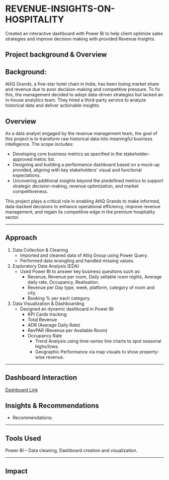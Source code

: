# REVENUE-INSIGHTS-ON-HOSPITALITY
Created an interactive dashboard with Power Bi to help client optimize sales strategies and improve decision making with provided Revenue Insights.

## Project background & Overview
## Background:

  AtliQ Grands, a five-star hotel chain in India, has been losing market share and revenue due to poor decision-making and competitive pressure. To fix this, the management decided to adopt data-driven strategies but lacked an in-house analytics team. They hired a third-party service to analyze historical data and deliver actionable insights.
## Overview
As a data analyst engaged by the revenue management team, the goal of this project is to transform raw historical data into meaningful business intelligence. The scope includes:
- Developing core business metrics as specified in the stakeholder-approved metric list.
- Designing and building a performance dashboard based on a mock-up provided, aligning with key stakeholders' visual and functional expectations.
- Uncovering additional insights beyond the predefined metrics to support strategic decision-making, revenue optimization, and market competitiveness.

This project plays a critical role in enabling AtliQ Grands to make informed, data-backed decisions to enhance operational efficiency, improve revenue management, and regain its competitive edge in the premium hospitality sector.
________________________________________
## Approach
1.	Data Collection & Cleaning
	- Imported and cleaned data of Atliq Group using Power Query.
	- Performed data wrangling and handled missing values.
2.	Exploratory Data Analysis (EDA)
	- Used Power BI to answer key business questions such as: 
		- Revenue, Revenue per room, Daily sellable room nights, Average daily rate, Occupancy, Realisation.
		- Revenue per Day type, week, platform, category of room and city.
		- Booking % per each category.
3.	Data Visualization & Dashboarding
	- Designed an dynamic dashboard in Power BI: 
		- KPI Cards tracking:
      - Total Revenue
      - ADR (Average Daily Rate)
      - RevPAR (Revenue per Available Room)
      - Occupancy Rate
		- Trend Analysis using time-series line charts to spot seasonal highs/lows.
		- Geographic Performance via map visuals to show property-wise revenue.
________________________________________
## Dashboard Interaction
<a href = "">Dashboard Link</a>

## Insights & Recommendations


- Recommendations:
	
________________________________________
## Tools Used
Power BI – Data cleaning, Dashboard creation and visualization.
________________________________________
## Impact





